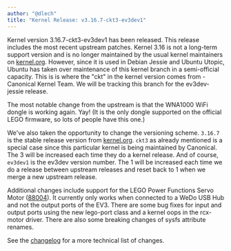 ```yaml
---
author: "@dlech"
title: "Kernel Release: v3.16.7-ckt3-ev3dev1"
---
```


Kernel version 3.16.7-ckt3-ev3dev1 has been released. This release includes the
most recent upstream patches. Kernel 3.16 is not a long-term support version
and is no longer maintained by the usual kernel maintainers on [kernel.org].
However, since it is used in Debian Jessie and Ubuntu Utopic, Ubuntu has taken
over maintenance of this kernel branch in a semi-official capacity. This is
is where the "ckt" in the kernel version comes from - Canonical Kernel Team.
We will be tracking this branch for the ev3dev-jessie release.

The most notable change from the upstream is that the WNA1000 WiFi dongle is
working again. Yay! (It is the only dongle supported on the official LEGO
firmware, so lots of people have this one.)

We've also taken the opportunity to change the versioning scheme. `3.16.7` is
the stable release version from [kernel.org]. `ckt3` as already mentioned is a
special case since this particular kernel is being maintained by Canonical. The
3 will be increased each time they do a kernel release. And of course, `ev3dev1`
is the ev3dev version number. The 1 will be increased each time we do a release
between upstream releases and reset back to 1 when we merge a new upstream
release.

Additional changes include support for the LEGO Power Functions Servo Motor
([88004]). It currently only works when connected to a WeDo USB Hub and not the
output ports of the EV3. There are some bug fixes for input and output ports
using the new lego-port class and a kernel oops in the rcx-motor driver. There
are also some breaking changes of sysfs attribute renames.

See the [changelog] for a more technical list of changes.


[kernel.org]: https://www.kernel.org
[changelog]: https://github.com/ev3dev/ev3dev-kpkg/blob/ac3001ff292fdd72768e031db5ac1676428f90ed/debian/changelog
[88004]: http://shop.lego.com/en-US/Power-Functions-Servo-Motor-88004
